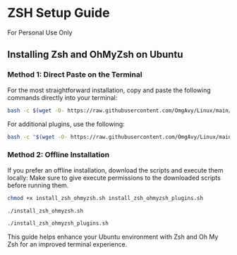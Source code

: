 # ZSH Setup Guide
For Personal Use Only  

## Installing Zsh and OhMyZsh on Ubuntu

### **Method 1**: Direct Paste on the Terminal
For the most straightforward installation, copy and paste the following commands directly into your terminal:
```bash
bash -c $(wget -O- https://raw.githubusercontent.com/OmgAvy/Linux/main/install_zsh_ohmyzsh.sh)
```
For additional plugins, use the following:

```zsh
bash -c "$(wget -O- https://raw.githubusercontent.com/OmgAvy/Linux/main/install_zsh_ohmyzsh_plugins.sh)"
```


### **Method 2**: Offline Installation
If you prefer an offline installation, download the scripts and execute them locally:
Make sure to give execute permissions to the downloaded scripts before running them. 
```bash
chmod +x install_zsh_ohmyzsh.sh install_zsh_ohmyzsh_plugins.sh
```
```zsh
./install_zsh_ohmyzsh.sh
```

```zsh
./install_zsh_ohmyzsh_plugins.sh
```
This guide helps enhance your Ubuntu environment with Zsh and Oh My Zsh for an improved terminal experience.
